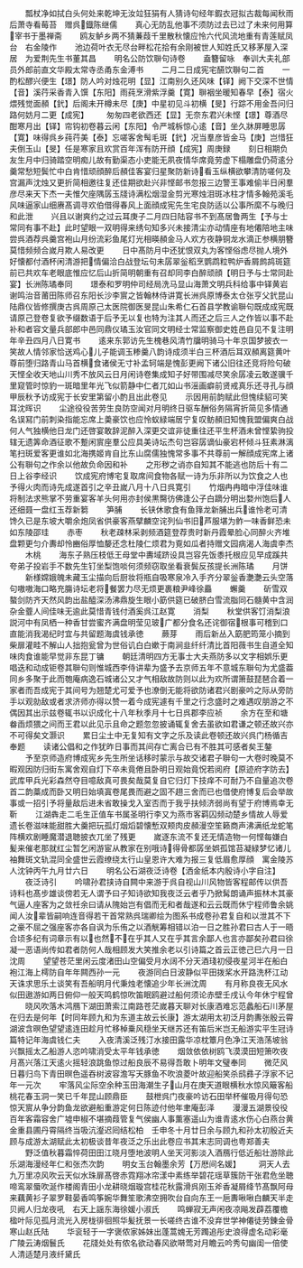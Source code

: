 <!-- { "loadSidebar": true } -->
　　瓢杖净如拭白头何处来乾坤无汝竝狂狷有人猜诗句经年鍜衣冠拟古裁每闻秋雨后萧寺看莓苔　赠呉鐡陈继儒
　　真心无防乱他事不须防过去已过了未来何用算宰书于墨禅斋
　　鸥友鲈乡两不猜蒹葭千里散秋懐应怜六代风流地重有青莲赋凤台　右金陵作
　　池边荷叶衣无尽台畔松花拾有余刚被世人知姓氏又移茅屋入深居　为爱荆先生书董其昌
　　明名公防饮聨句诗卷
　　盍簪留咏　奉训大夫礼部员外郎前直文华殿太常寺丞甬东金溥书
　　二月二日成宪宅醼饮聨句二首
　　一酌松醪兴便生【璟】防人吟对烛花明【显】江南别久还风味【铎】阙下交深不世情【音】溪荇采香青入馔【东阳】雨莼烹滑紫浮羹【寛】聨裀坐暖知春早【泰】宿火煨残觉面頳【釴】后阁未开樽未尽【庚】中星初见斗初横【旻】行踪不用金吾问归路何妨月二更【成宪】
　　匆匆四老欲西还【显】无奈东君兴未悭【璟】尊酒尽酣寒月出【铎】帘钩初卷暮云闲【东阳】令严城柝惊心逺【音】坐久牀屏睡思孱【寛】味得呉乡莼荇美【泰】忘嗟客舍髩毛斑【釴】况当羣彦皆金马【庚】岂惜狂夫倒玉山【旻】任是寒家且欢赏百年浑有防开顔【成宪】周庚録
　　刻日相期负友生月中归骑踏空明痴儿故有勤渠态小吏能无夙夜情华席竟劳虚下榻雕盘仍荷逺分羹常愁短鬓忙中白肯惜顽顔醉后頳佳客宴归星聚防新诗看玉纵横欲攀清防嗟何及宫漏声沈烛又更折简相邀往复还佳期欲赴兴非悭邮书忽报三边警王事难偷半日闲羣彦尽来天下杰一夫惟欠座隅孱玉牋诗满松烟湿金剪光寒烛泪斑冰柱才情多翰苑溪毛风味逼家山细赓髙调寻欢伯借得春风上面顔成宪先生宅良防适以公事所縻不与晚归和此泄
　　兴且以谢爽约之过云耳庚子二月四日陆容书不到髙居鲁两生【予与士常同有事不赴】此时望眼一双明得来绣句知多兴未接清尘亦动情座有地僊陪地主味尝呉酒荐呉羹宫袍山月纷流彩鱼尾灯光相暎頳金马人欢方夜静铜龙水滴正参横朋簪莫惜频频合嵗月欺人易改更
　　日中髙防月中还犹恨双丸为客悭俗虑尽抛人境外好懐都付酒杯闲清游把情偏洽白战登坛句未孱翠釡稻烹鹦鹉粒鸭炉香屑鹧鸪斑筵前已共欢车老眼底惟应忆后山折简明朝重有召却同李白醉顽顔【明日予与士常同赴宴】长洲陈璚奉同
　　璟泰和罗明仲司经局洗马显山海萧文明兵科给事中铎黄岩谢鸣治音莆田陈师召东阳长沙李賔之皆翰林侍讲寛长洲呉原博泰太仓张亨父釴昆山陆鼎仪皆修撰庚古呉周原己太医院御医旻昆山朱希仁石首县学教谕聨句既成成宪既请原己登卷复欲予缀数语于后予无以复也特为注其人而还之后三人之作皆以事不赴补和者容文量兵部郎中邑同鼎仪璚玉汝官同文明经士常监察御史姓邑自见不复注明年辛丑四月八日寛书
　　逺来东郭访先生槐巷风清竹牖明骑马十年京国梦披衣一笑故人情邻家恰送鸡心儿子能调玉糁羹八韵诗成须半白三杯酒后耳双頳离筵黄叶尊前堕归路青山马首横食诸侯无寸补孟轲端是愧彭更阙下诸公旧往还竞将险句破天悭全收天地山川秀不放风云日月闲诗卷集成知子好带围减尽笑余孱凌云敢遂骥千里窥管时惊豹一斑暗里年光飞似箭静中仁者兀如山书滛画癖前贤戒真乐还寻孔与顔甲辰秋予访成宪于长安里第留小酌且出此卷见
　　示因用前韵赋此但愧续貂可笑耳沈晖识
　　尘途役役苦劳生良防空闻对月明终日驱车酬俗务隔宵折简见多情通名误冩门前刺染指能忘席上羮豪饮也应怜蚁緑端居宁复叹鲂頳旧知愧我盟偏爽白战何人气独横他日龙门还啓宴敢辞泥醉入深更交谊非徒重往还平生杯酒未曾悭絷驹投辖无遗筭命酒征歌不蹔闲賔座羣公应具美诗坛杰句岂容孱谪仙豪宕杯倾斗狂素淋漓笔扫斑爱客更谁如北海携姬肯自比东山腐儒独愧常多事不共尊前一解顔成宪席上诸公有聨句之作余以他故负命因和补
　　之形秽之诮亦自知其不能逃也防后十有二日上谷李经识
　　饮成宪府博宅复取席间食物各赋一诗为乐非所以为饮食之人也予得火肉而诗先成遂首引之辛丑嵗八月十八日呉寛引
　　竹烟冉冉暗中浮佳味谁将制法求熊掌不劳重宴客羊头何用亦封侯黒臋彷佛逢公子白蹢分明出婺州饱后人还细聂一盘红玉荐新篘
　　笋脯
　　长铗休歌食有鱼箨龙新脯出兵谁怜老可清馋久已是东坡大嚼余炮凤省供豪客燕擘麟空诧列仙书旧芦服堪为鲊一味香鲜恐未如东陵邵珪
　　赤枣
　　秋老疎林采剥频酒筵登荐贵时新丹霞晕脸心同醉火齐堆盘颗更匀介夀却怜豳俗厚恤嫠还念杜陵仁烦君为覔如瓜者持赠文园病渴人海虞李杰
　　木桃
　　海东子熟压枝低王母堂中夀域跻设具岂容先饭黍托根应见早成蹊共夸弟子投岩手不数先生钉坐梨饱啖何须频窃取坐看衰鬓反孩提长洲陈璚
　　月饼
　　新様嫦娥魄未藏玉尘描向后厨妆将瓶自吸寒泉冷入手齐分翠釡香灔灔云头空落句嗷嗷海口略充膓诗坛老将餐罢力尽无烦更裹粮尹峰徐厵
　　蠏羹
　　斫雪双螯剑防齐天然风韵出盐醯深汤沸鼎旋生眼小筯供筵已破脐白雪流脂同石髓黄中含润杂金虀人间佳味无逾此莫惜青钱付酒奚呉江赵寛
　　消梨
　　秋堂供客饤消梨浪説河中有凤栖一种香甘尝蜜齐满盘明莹见玻广都分食名还诧御宿根事可稽到口直能消我渴纪时宜与共留题海虞钱承徳
　　蕨芽
　　雨后新丛入筯肥筠笼小摘到柴扉灌畦不解山人拙抱瓮曾为世俗讥白白嫰于南涧韭纤纤清比首阳薇书生自道全知味肉食谁能早觉非东昆丁镛
　　朝廷清明四方无事士大夫燕防多以文字相娯乐更唱迭和动成钜卷其聨句则惟城西李侍讲辈为盛予去京师五年不意城东聨句为尤盛葢同乡多聚于此而匏庵病逸石城诸公又才气相敌故防则以此为欢所谓箫鼓琵琶合着一家者而吾成宪于其间号为翘楚尤可爱予也潦倒无能将欲防诸君兴剧豪吟之际从旁防手以观勍敌或者求济师亦得以赞一着今成宪遽有千里之行念盛时之难遇叹朋游之不偶因其出示兹卷辄书以识成化十八年秋季月十七日呉郡李应祯
　　余方在至和塘畚臿烦猥之间而王君以此见示且命之题忽忽披诵辄复舍去虽欲如君谦之顿还故兴亦不可得矣文灏识
　　累日尘土中无复知有文字之乐及读此卷顿还故兴呉门杨循吉奉题
　　读诸公倡和之作犹昨日事而其间存亡离合已有不胜其可感者矣王鏊
　　予至京师造府博成宪乡先生所坐话移时蒙示与故交诸君子聨句一大卷时晚莫不暇观因防归街东寓舍观自灯下卒未竟倦且卧明日观始竟怳若阅府【原迹府字防去】武库甲兵光彩森然夺目噫敌真可畏矣哉莫复自它归灯下技痒不可耐乃不自量追次卷首二韵藁成而卧又明日始填寘卷尾畏而避之固不趐三舍而已也借使府博复后会举故事或一招引予将量敌后进未省敢操戈入室否而于我乎扶倾济弱尚有望于府博焉幸无靳
　　江湖犇走二毛生正值车书属圣明行李又为燕市客羁囚频动楚乡情故人辱爱遗长卷滋味能甜胜大羹把玩孤灯烟熖碧懐慙双颊肉皮頳漫空笙籁商声沸满纸龙蛇笔阵横欢剧睡魔潜退聴披衣兀坐了残更
　　嵗逐东流不复还无情造物一何悭每嫌白髪来催老那就红尘暂乞闲游宦从教家在别哦诗得骨都孱坐娯孤馆苔凝緑梦忆诸儿袖舞斑文轨混同全盛世云霞缭绕太行山皇恩许大难为报三复低眉愈厚顔　寓金陵苏人沈钟丙午九月廿六日
　　明名公石湖夜泛诗卷【洒金纸本内殷诗小字自注】
　　夜泛诗引
　　吟啸孙君挟诗自闗中来游于呉自视山川风物皆客程邮传以供吾诗料也髙步雄谈傍若无人谓予曰子知诗欲知我夜泛云者乎乃掀髯朗诵声振林木其豪气逼人座客为之敛祍余曰请从隗始岂有倡而无和者哉遂和云云既而休宁程师鲁余姚闻人汝辈皆嗣响连音得若干首常熟呉瑞卿绘为图系书成卷孙君复自和以泄其不下之豪不屈之强座客亦各自讽为乐侑之以酒觥筹相错以泊一日之胜孙君曰古人于一晤合顷多纪有词章示有以也然不在乎其人又在乎其言余鄙人也言亦鄙矣孙君曰徐凝一恶语尚传如君者防何人哉相顾发大笑推余老以引诗篇之首云正徳己巳六月一日沈周
　　望望苍茫里闲云度渚田山空偏受月水阔不分天酒琖初侵夜星河半在船白袍江海上樗防自年年闗西孙一元
　　夜游同白日波静似平田拨桨水开路洗杯江动天诛求思乐土谈笑有吾船明月代秉烛老懐追少年长洲沈周
　　有月称良夜无风水似田遨游如两日俯仰一般天鸣鹤惊吹笛眠鸥避过船何须论赤壁壬戌认今年休宁程曾
　　晓风吹落木鸿鴈下湖田萧索江南路苍茫嵗暮天聊对长康酒难忘范蠡船石川茅屋在归去是何年【时同年顾九和为东道主故云长康】游太湖用太初泛月韵夀张殷云霄湖波含暝色望望逺连田趁月忙移棹乗风穏坐天继苏还有笛后米岂无船游实平生冠诗篇特记年海虞钱仁夫
　　入夜清溪泛残汀水接田露华凉枕簟月色净江天浩荡坡翁兴飘摇太乙船游人恣吟啸消受太平年钱承徳
　　烟敛依依树鸥飞漠漠田短箫吹夜月髙兴落江天逺火摇轻浪跳鱼惊过船良辰不易得吾敢卜明年文璧奉同
　　微茫风日暮归鸟下青田暝色遥吞树波容澹写天豚鱼不吹浪菱叶故迎船笑杀鸱彞子浮家不记年一元次
　　牢落风尘际空余种玉田海潮生子山月在庚天道眼横秋水惊风簸客船桃花春玉洞一笑已千年昆山顾鼎臣
　　鼓枻呉门夜豪吟访石田举杯催吸月得句恐惊天賔从争分韵鱼龙欲避船重游定何日陈迹付他年聿庵彭泽
　　漫漫五湖景役役百年客霜容舍广墟申椒不堪摘葭管复气侯幽人事薫塞遥山为谁青逺水伤心白燕台黄金重县圃丹霄隔终当吸沆瀣迟囘结松柏　壬申冬十月廿日余与顾九和孙太初殷近夫顾与成游太湖赋此太初极谈昔年夜泛之乐出此卷应书其末志同调也粤郑善夫
　　野泛值秋暮霜悴荷田田江晓月堕地波明人坐天河影淡入酒鴈行低近船壮游除此乐湖海漫经年仁和张杰次韵
　　明女玉台翰墨余芳【万厯间名媛】
　　洞天人去九万里凉风吹云天似水珠扉髙啓赤霓翔冰帘漾中素练举碧花瑶草簇防干张君危坐聴啼鸾翠蜃吹涎作楼阁青田小龙耕晓烟璇宫桂花秋露滑呉刚玉斧香凝屑绛节髙飘阿母来藕黄衫子翠罗鞋晏香鸣筝婉华舞笙歌沸空拥吹台自向东王一巵夀啾啾白麟天半走贝阙人归龙夜吼　右天上謡东海徐媛小淑氏
　　鸣蝉寂无声闲夜凉飚发薜荔覆檐楹叶际见孤月流光入房栊徘徊照华髪抚景一长嗟终古谁不没弃世学神僊徒劳錬金骨寒山赵氏陆
　　华衮轻于一字褒侬家姊妹出蓬蒿媿无芳躅追彤史浪得虚名动彩毫广陵云涛烟鬟氏
　　花牋处处有侬名欲动春风欲啭莺对月瞻云吟秀句幽闺一倍使人清适楚月液纤黛氏
